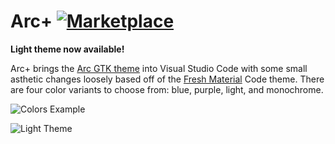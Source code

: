# Arc+ [![Marketplace][Marketplace]](https://marketplace.visualstudio.com/items?itemName=ph-hawkins.arc-plus)

[Marketplace]: https://vsmarketplacebadge.apphb.com/version-short/ph-hawkins.arc-plus.svg

**Light theme now available!**

Arc+ brings the [Arc GTK theme](https://github.com/horst3180/arc-theme) into Visual Studio Code with some small asthetic changes loosely based off of the [Fresh Material](https://marketplace.visualstudio.com/items?itemName=2ndshift.fresh-material) Code theme. There are four color variants to choose from: blue, purple, light, and monochrome.

![Colors Example](https://imgur.com/W38sTmQ.png)

![Light Theme](https://imgur.com/HOvRvJa.png)
